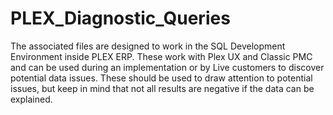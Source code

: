 # PLEX_Diagnostic_Queries
The associated files are designed to work in the SQL Development Environment inside PLEX ERP. These work with Plex UX and Classic PMC and can be used during an implementation or by Live customers to discover potential data issues. These should be used to draw attention to potential issues, but keep in mind that not all results are negative if the data can be explained. 
